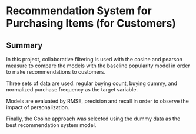 # Recommendation System for Purchasing Items (for Customers)

## Summary

In this project, collaborative filtering is used with the cosine and pearson measure to compare the models with the baseline popularity model in order to make recommendations to customers.

Three sets of data are used: regular buying count, buying dummy, and normalized purchase frequency as the target variable.

Models are evaluated by RMSE, precision and recall in order to observe the impact of personalization.

Finally, the Cosine approach was selected using the dummy data as the best recommendation system model. 

